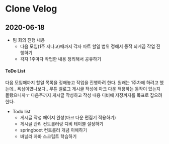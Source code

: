 # Clone Velog

## 2020-06-18
- 팀 회의 진행 내용
  - 다음 모임(1주 지나고)때까지 각자 파트 할일 범위 정해서 동작 되게끔 작업 진행하기
  - 각자 1주마다 작업한 내용 정리해서 공유하기 

#### ToDo List 

다음 모임때까지 할일 목록을 정해놓고 작업을 진행하려 한다. 원래는 1주차에 하려고 했는데.. 욕심이였나보다.. 무튼 벨로그 게시글 작성에 마크 다운 적용하는 동작이 있는지 몰랐으니까ㅜ 다음주까지 게시글 작성하고 작성 내용 디비에 저장까지를 목표로 잡으려한다.

- Todo list
  - 게시글 작성 페이지 완성(마크 다운 편집기 적용하기)
  - 게시글 관리 컨트롤러랑 디비 테이블 설정하기
  - springboot 컨트롤러 개념 이해하기
  - 바닐라 자바 스크립트 학습하기



